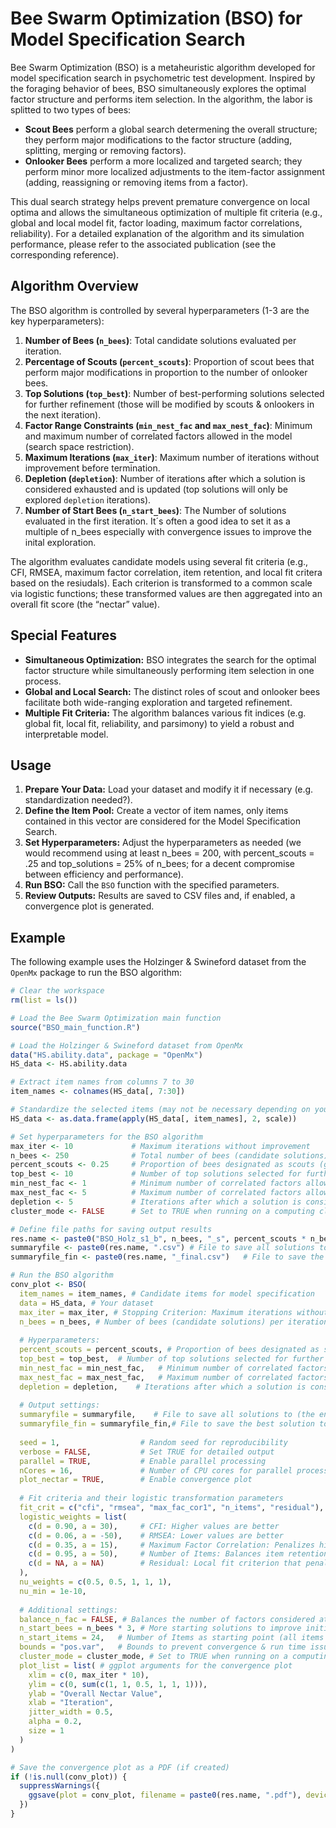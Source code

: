 # Bee Swarm Optimization (BSO) for Model Specification Search

Bee Swarm Optimization (BSO) is a metaheuristic algorithm developed for model specification search in psychometric test development. Inspired by the foraging behavior of bees, BSO simultaneously explores the optimal factor structure and performs item selection. In the algorithm, the labor is splitted to two types of bees:
 
- **Scout Bees** perform a global search determening the overall structure;  they perform major modifications to the factor structure (adding, splitting, merging or removing factors).
- **Onlooker Bees** perform a more localized and targeted search; they perform minor more localized adjustments to the item-factor assignment (adding, reassigning or removing items from a factor).

This dual search strategy helps prevent premature convergence on local optima and allows the simultaneous optimization of multiple fit criteria (e.g., global and local model fit, factor loading, maximum factor correlations, reliability). For a detailed explanation of the algorithm and its simulation performance, please refer to the associated publication (see the corresponding reference).

## Algorithm Overview

The BSO algorithm is controlled by several hyperparameters (1-3 are the key hyperparameters):

1. **Number of Bees (`n_bees`)**: Total candidate solutions evaluated per iteration.
2. **Percentage of Scouts (`percent_scouts`)**: Proportion of scout bees that perform major modifications in proportion to the number of onlooker bees.
3. **Top Solutions (`top_best`)**: Number of best-performing solutions selected for further refinement (those will be modified by scouts & onlookers in the next iteration).
4. **Factor Range Constraints (`min_nest_fac` and `max_nest_fac`)**: Minimum and maximum number of correlated factors allowed in the model (search space restriction).
5. **Maximum Iterations (`max_iter`)**: Maximum number of iterations without improvement before termination.
6. **Depletion (`depletion`)**: Number of iterations after which a solution is considered exhausted and is updated (top solutions will only be explored `depletion` iterations).
7. **Number of Start Bees (`n_start_bees`)**: The Number of solutions evaluated in the first iteration. It´s often a good idea to set it as a multiple of n_bees especially with convergence issues to improve the inital exploration.   

The algorithm evaluates candidate models using several fit criteria (e.g., CFI, RMSEA, maximum factor correlation, item retention, and local fit critera based on the resiudals). Each criterion is transformed to a common scale via logistic functions; these transformed values are then aggregated into an overall fit score (the “nectar” value).

## Special Features

- **Simultaneous Optimization:** BSO integrates the search for the optimal factor structure while simultaneously performing item selection in one process.
- **Global and Local Search:** The distinct roles of scout and onlooker bees facilitate both wide-ranging exploration and targeted refinement.
- **Multiple Fit Criteria:** The algorithm balances various fit indices (e.g. global fit, local fit, reliability, and parsimony) to yield a robust and interpretable model.


## Usage

1. **Prepare Your Data:** Load your dataset and modify it if necessary (e.g. standardization needed?).
2. **Define the Item Pool:** Create a vector of item names, only items contained in this vector are considered for the Model Specification Search.
3. **Set Hyperparameters:** Adjust the hyperparameters as needed (we would recommend using at least n_bees = 200, with percent_scouts = .25 and top_solutions = 25% of n_bees; for a decent compromise between efficiency and performance).
4. **Run BSO:** Call the `BSO` function with the specified parameters.
5. **Review Outputs:** Results are saved to CSV files and, if enabled, a convergence plot is generated.

## Example

The following example uses the Holzinger & Swineford dataset from the `OpenMx` package to run the BSO algorithm:

```r
# Clear the workspace
rm(list = ls())

# Load the Bee Swarm Optimization main function
source("BSO_main_function.R")

# Load the Holzinger & Swineford dataset from OpenMx
data("HS.ability.data", package = "OpenMx")
HS_data <- HS.ability.data

# Extract item names from columns 7 to 30
item_names <- colnames(HS_data[, 7:30])

# Standardize the selected items (may not be necessary depending on your data)
HS_data <- as.data.frame(apply(HS_data[, item_names], 2, scale))

# Set hyperparameters for the BSO algorithm
max_iter <- 10             # Maximum iterations without improvement
n_bees <- 250              # Total number of bees (candidate solutions) per iteration
percent_scouts <- 0.25     # Proportion of bees designated as scouts (global modifications)
top_best <- 10             # Number of top solutions selected for further refinement (this is an absolute number here!)
min_nest_fac <- 1          # Minimum number of correlated factors allowed
max_nest_fac <- 5          # Maximum number of correlated factors allowed
depletion <- 5             # Iterations after which a solution is considered exhausted
cluster_mode <- FALSE      # Set to TRUE when running on a computing cluster

# Define file paths for saving output results
res.name <- paste0("BSO_Holz_s1_b", n_bees, "_s", percent_scouts * n_bees, "_t", top_best, Sys.Date())
summaryfile <- paste0(res.name, ".csv") # File to save all solutions to (the entire convergence process)
summaryfile_fin <- paste0(res.name, "_final.csv")	# File to save the best solution to

# Run the BSO algorithm
conv_plot <- BSO(
  item_names = item_names, # Candidate items for model specification
  data = HS_data, # Your dataset
  max_iter = max_iter, # Stopping Criterion: Maximum iterations without improvement before termination 
  n_bees = n_bees, # Number of bees (candidate solutions) per iteration
  
  # Hyperparameters:
  percent_scouts = percent_scouts, # Proportion of bees designated as scouts (global modifications)
  top_best = top_best, 	# Number of top solutions selected for further refinement
  min_nest_fac = min_nest_fac, 	 # Minimum number of correlated factors allowed
  max_nest_fac = max_nest_fac, 	 # Maximum number of correlated factors allowed
  depletion = depletion, 	# Iterations after which a solution is considered exhausted
  
  # Output settings:
  summaryfile = summaryfile,	# File to save all solutions to (the entire convergence process)
  summaryfile_fin = summaryfile_fin,# File to save the best solution to
  
  seed = 1,                  # Random seed for reproducibility
  verbose = FALSE,           # Set TRUE for detailed output
  parallel = TRUE,           # Enable parallel processing
  nCores = 16,               # Number of CPU cores for parallel processing
  plot_nectar = TRUE,        # Enable convergence plot
  
  # Fit criteria and their logistic transformation parameters
  fit_crit = c("cfi", "rmsea", "max_fac_cor1", "n_items", "residual"),
  logistic_weights = list(
    c(d = 0.90, a = 30),     # CFI: Higher values are better
    c(d = 0.06, a = -50),    # RMSEA: Lower values are better
    c(d = 0.35, a = 15),     # Maximum Factor Correlation: Penalizes high factor correlations
    c(d = 0.95, a = 50),     # Number of Items: Balances item retention 
    c(d = NA, a = NA)        # Residual: Local fit criterion that penalizes the highest 10% of values in the standardized residual covariance matrix -> No logistic transformation is applied, as this is already done in the fit_function
  ),
  nu_weights = c(0.5, 0.5, 1, 1, 1),
  nu_min = 1e-10,
  
  # Additional settings:
  balance_n_fac = FALSE, # Balances the number of factors considered at the start
  n_start_bees = n_bees * 3, # More starting solutions to improve initial exploration
  n_start_items = 24,	# Number of Items as starting point (all items vs. a selcted number of items)
  bounds = "pos.var",	# Bounds to prevent convergence & run time issues
  cluster_mode = cluster_mode, # Set to TRUE when running on a computing cluster (prevents plotting after each iteration)
  plot_list = list(	# ggplot arguments for the convergence plot 
    xlim = c(0, max_iter * 10),
    ylim = c(0, sum(c(1, 1, 0.5, 1, 1, 1))),
    ylab = "Overall Nectar Value",
    xlab = "Iteration",
    jitter_width = 0.5,
    alpha = 0.2,
    size = 1
  )
)

# Save the convergence plot as a PDF (if created)
if (!is.null(conv_plot)) {
  suppressWarnings({
    ggsave(plot = conv_plot, filename = paste0(res.name, ".pdf"), device = "pdf")
  })
}
